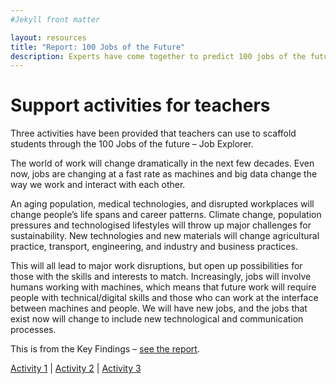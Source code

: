 ```yaml
---
#Jekyll front matter

layout: resources
title: "Report: 100 Jobs of the Future"
description: Experts have come together to predict 100 jobs of the future.
---
```

# Support activities for teachers
<p class="intro">Three activities have been provided that teachers can use to scaffold students through the 100 Jobs of the future – Job Explorer.</p>

The world of work will change dramatically in the next few decades. Even now, jobs are changing at a fast rate as machines and big data change the way we work and interact with each other.

An aging population, medical technologies, and disrupted workplaces will change people’s life spans and career patterns. Climate change, population pressures and technologised lifestyles will throw up major challenges for sustainability. New technologies and new materials will change agricultural practice, transport, engineering, and industry and business practices.

This will all lead to major work disruptions, but open up possibilities for those with the skills and interests to match. Increasingly, jobs will involve humans working with machines, which means that future work will require people with technical/digital skills and those who can work at the interface between machines and people. We will have new jobs, and the jobs that exist now will change to include new technological and communication processes.

This is from the Key Findings – [see the report](/report).

<p class="report-pagination"><a href="/resources/activity1/">Activity 1</a> | <a href="/resources/activity2/">Activity 2</a> | <a href="/resources/activity3/">Activity 3</a></p>
